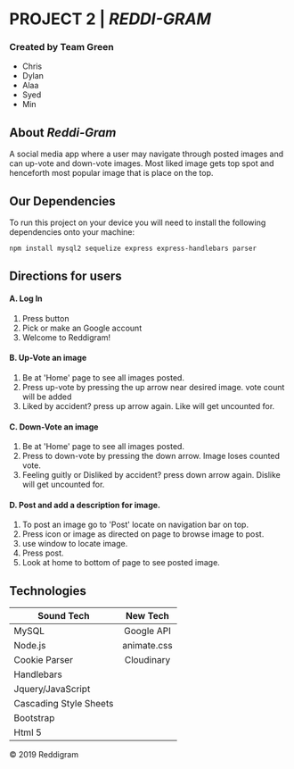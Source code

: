 # **PROJECT 2** | *REDDI-GRAM*

### Created by Team Green
* Chris  
* Dylan
* Alaa
* Syed
* Min

## About *Reddi-Gram*
A social media app where a user may navigate through posted images and can up-vote and down-vote images. 
Most liked image gets top spot and henceforth most popular image that is place on the top. 

## Our Dependencies
To run this project on your device you will need to install the following dependencies onto your machine:
```
npm install mysql2 sequelize express express-handlebars parser
```
## Directions for users
#### A. Log In
1. Press button
2. Pick or make an Google account
3. Welcome to Reddigram!

#### B. Up-Vote an image
1. Be at 'Home' page to see all images posted.
2. Press up-vote by pressing the up arrow near desired image. vote count will be added
3. Liked by accident? press up arrow again. Like will get uncounted for.

#### C. Down-Vote an image
1. Be at 'Home' page to see all images posted.
2. Press to down-vote by pressing the down arrow. Image loses counted vote.
3. Feeling guitly or Disliked by accident? press down arrow again. Dislike will get uncounted for.

#### D. Post and add a description for image.
1. To post an image go to 'Post' locate on navigation bar on top.
2. Press icon or image as directed on page to browse image to post.
3. use window to locate image.
4. Press post.
5. Look at home to bottom of page to see posted image.

## Technologies

  | Sound Tech            |     New Tech      |
  | ----------------------|:-----------------:|
  | MySQL                 | Google API        | 
  | Node.js               | animate.css       |
  | Cookie Parser         | Cloudinary        |
  | Handlebars            |                   |
  | Jquery/JavaScript     |                   |  
  | Cascading Style Sheets|                   |
  | Bootstrap             |                   |
  | Html 5                |                   |
  
<p>&copy; 2019 Reddigram<p>
